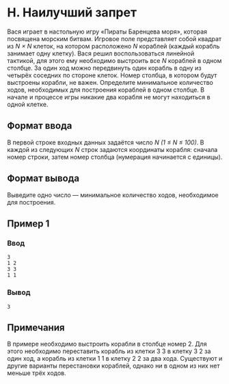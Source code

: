 # H. Наилучший запрет

Вася играет в настольную игру «Пираты Баренцева моря», которая посвящена морским битвам. Игровое поле представляет собой
квадрат из _N × N_ клеток, на котором расположено _N_ кораблей (каждый корабль занимает одну клетку).
Вася решил воспользоваться линейной тактикой, для этого ему необходимо выстроить все _N_ кораблей в одном столбце. За
один ход можно передвинуть один корабль в одну из четырёх соседних по стороне клеток. Номер столбца, в котором будут
выстроены корабли, не важен. Определите минимальное количество ходов, необходимых для построения кораблей в одном
столбце. В начале и процессе игры никакие два корабля не могут находиться в одной клетке.

## Формат ввода

В первой строке входных данных задаётся число _N (1 ≤ N ≤ 100)_.
В каждой из следующих _N_ строк задаются координаты корабля: сначала номер строки, затем номер столбца (нумерация
начинается с единицы).

## Формат вывода

Выведите одно число — минимальное количество ходов, необходимое для построения.

## Пример 1

### Ввод

    3
    1 2
    3 3
    1 1

### Вывод

    3

## Примечания

В примере необходимо выстроить корабли в столбце номер 2. Для этого необходимо переставить корабль из клетки 3 3 в
клетку 3 2 за один ход, а корабль из клетки 1 1 в клетку 2 2 за два хода. Существуют и другие варианты перестановки
кораблей, однако ни в одном из них нет меньше трёх ходов.